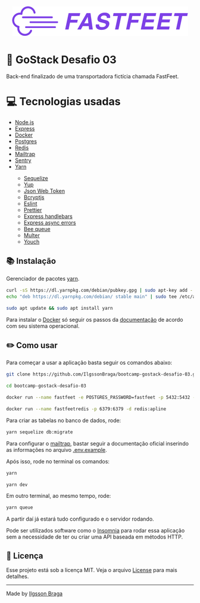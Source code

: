 <h1 align=center><img src=".github/logo.png" alt="Fastfeet" title="Fastfeet" ></h1>

# :rocket: GoStack Desafio 03
Back-end finalizado de uma transportadora fictícia chamada FastFeet.

# :computer: Tecnologias usadas

<ul>
    <li><a href="https://nodejs.org/en/">Node.js</a></li>
    <li><a href="https://expressjs.com/">Express</a></li>
    <li><a href="https://www.docker.com/">Docker</a></li>
    <li><a href="https://www.postgresql.org/">Postgres</a></li>
    <li><a href="https://redis.io/">Redis</a></li>
    <li><a href="https://mailtrap.io/">Mailtrap</a></li>
    <li><a href="https://sentry.io/">Sentry</a></li>
    <li><a href="https://legacy.yarnpkg.com/en/">Yarn</a></li>
    <ul>
        <li><a href="https://sequelize.org/">Sequelize</a></li>
        <li><a href="https://legacy.yarnpkg.com/en/package/yup">Yup</a></li>
        <li><a href="https://legacy.yarnpkg.com/en/package/jsonwebtoken">Json Web Token</a></li>
        <li><a href="https://legacy.yarnpkg.com/en/package/bcryptjs">Bcryptjs</a></li>
        <li><a href="https://legacy.yarnpkg.com/en/package/eslint">Eslint</a></li>
        <li><a href="https://legacy.yarnpkg.com/en/package/prettier">Prettier</a></li>
        <li><a href="https://classic.yarnpkg.com/en/package/express-handlebars">Express handlebars</a></li>
        <li><a href="https://classic.yarnpkg.com/en/package/express-async-errors">Express async errors</a></li>
        <li><a href="https://github.com/bee-queue/bee-queue">Bee queue</a></li>
        <li><a href="https://classic.yarnpkg.com/en/package/multer">Multer</a></li>
        <li><a href="https://classic.yarnpkg.com/en/package/youch">Youch</a></li>
    </ul>
    
</ul>

## :books: Instalação

Gerenciador de pacotes [yarn](https://legacy.yarnpkg.com/en/docs/install/#debian-stable). 

```bash
curl -sS https://dl.yarnpkg.com/debian/pubkey.gpg | sudo apt-key add -
echo "deb https://dl.yarnpkg.com/debian/ stable main" | sudo tee /etc/apt/sources.list.d/yarn.list
```
```bash
sudo apt update && sudo apt install yarn
```
Para instalar o [Docker](https://docs.docker.com/install/linux/docker-ce/ubuntu/) só seguir os passos da [documentação](https://docs.docker.com/install/linux/docker-ce/ubuntu/) de acordo com seu sistema operacional.

## :pencil2: Como usar

Para começar a usar a aplicação basta seguir os comandos abaixo:

```bash
git clone https://github.com/IlgssonBraga/bootcamp-gostack-desafio-03.git
```

```bash
cd bootcamp-gostack-desafio-03
```

```bash
docker run --name fastfeet -e POSTGRES_PASSWORD=fastfeet -p 5432:5432 -d postgres
```

```bash
docker run --name fastfeetredis -p 6379:6379 -d redis:apline
```

Para criar as tabelas no banco de dados, rode:
```bash
yarn sequelize db:migrate
```
Para configurar o [mailtrap](https://mailtrap.io/), bastar seguir a documentação oficial inserindo as informações no arquivo [.env.example](https://github.com/IlgssonBraga/bootcamp-gostack-desafio-03/blob/master/.env.example).

Após isso, rode no terminal os comandos:
```bash
yarn
```

```bash
yarn dev
```
Em outro terminal, ao mesmo tempo, rode:
```bash
yarn queue
```
A partir daí já estará tudo configurado e o servidor rodando.

Pode ser utilizados software como o [Insomnia](https://insomnia.rest/) para rodar essa aplicação sem a necessidade de ter ou criar uma API baseada em métodos HTTP.

## :memo: Licença
Esse projeto está sob a licença MIT. Veja o arquivo [License](LICENSE.md) para mais detalhes.

--- 

Made by [Ilgsson Braga](https://github.com/IlgssonBraga)
